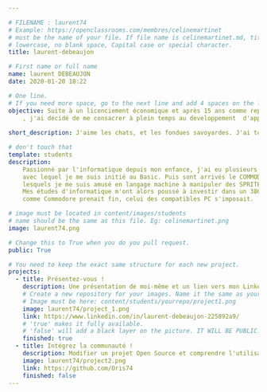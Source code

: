 ```yaml
---

# FILENAME : laurent74 
# Example: https://openclassrooms.com/membres/celinemartinet
# must be the name of your file. If file name is celinemartinet.md, title is celinemartinet.
# lowercase, no blank space, Capital case or special character.
title: laurent-debeaujon

# First name or full name
name: laurent DEBEAUJON
date: 2020-01-20 18:22

# One line.
# If you need more space, go to the next line and add 4 spaces on the left, as in 'description'.
objective: Suite à un licenciement économique et après 15 ans comme reponsable informatique
    , j'ai décidé de me consacrer à plein temps au developpement  d'application IOS 
 
short_description: J'aime les chats, et les fondues savoyardes. J'ai toujours été passionné par l'informatique.

# don't touch that
template: students
description:
    Passionné par l'informatique depuis mon enfance, j'ai eu plusieurs ordinateurs COMMODORE à commencer par le VIC20
    avec lequel je me suis initié au Basic. Puis sont arrivés le COMMODORE 64, le 128 et enfin le mythique AMIGA sur 
    lesquels je me suis amusé en langage machine à manipuler des SPRITES.
    Mes études d'informatique m'ont alors poussé à investir dans un 386sx AT. le règne des machines non compatibles
    comme Commodore prenait fin, celui des compatibles PC s'imposait.

# image must be located in content/images/students
# name should be the same as this file. Eg: celinemartinet.png
image: laurent74.png

# Change this to True when you do you pull request.
public: True

# You need to keep the exact same structure for each new project.
projects:
  - title: Présentez-vous !
    description: Une présentation de moi-même et un lien vers mon LinkedIn.
    # Create a new repository for your images. Name it the same as your nickname and profile picture.
    # Image must be here: content/students/yourrepo/project1.png
    image: laurent74/project_1.png
    link: https://www.linkedin.com/in/laurent-debeaujon-225892a9/
    # 'true' makes it fully available.
    # 'false' will add a black layer on the picture. IT WILL BE PUBLIC!
    finished: true
  - title: Intégrez la communauté !
    description: Modifier un projet Open Source et comprendre l'utilisation de Git, de Github et des pull requests. 
    image: laurent74/project2.png
    link: https://github.com/Oris74
    finished: false
---
```

